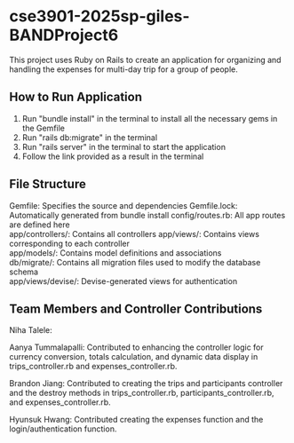 # cse3901-2025sp-giles-BANDProject6

This project uses Ruby on Rails to create an application for organizing and handling the expenses for multi-day trip for a group of people.

## How to Run Application

1) Run "bundle install" in the terminal to install all the necessary gems in the Gemfile
2) Run "rails db:migrate" in the terminal
3) Run "rails server" in the terminal to start the application
4) Follow the link provided as a result in the terminal

## File Structure

Gemfile: Specifies the source and dependencies
Gemfile.lock: Automatically generated from bundle install
config/routes.rb: All app routes are defined here  
app/controllers/: Contains all controllers
app/views/: Contains views corresponding to each controller  
app/models/: Contains model definitions and associations  
db/migrate/: Contains all migration files used to modify the database schema  
app/views/devise/: Devise-generated views for authentication

## Team Members and Controller Contributions

Niha Talele: 

Aanya Tummalapalli: Contributed to enhancing the controller logic for currency conversion, totals calculation, and dynamic data display in trips_controller.rb and expenses_controller.rb.

Brandon Jiang: Contributed to creating the trips and participants controller and the destroy methods in trips_controller.rb, participants_controller.rb, and expenses_controller.rb.

Hyunsuk Hwang: Contributed creating the expenses function and the login/authentication function.
